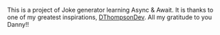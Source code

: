 This is a project of Joke generator learning Async & Await. It is thanks to one of my greatest inspirations, <a href="http://https://www.twitter.com/DThompsonDev​" target="_blank" rel="noopener noreferrer">DThompsonDev</a>. All my gratitude to you Danny!!
